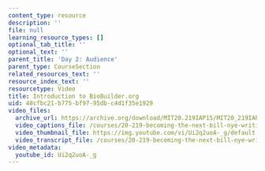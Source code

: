 ```yaml
---
content_type: resource
description: ''
file: null
learning_resource_types: []
optional_tab_title: ''
optional_text: ''
parent_title: 'Day 2: Audience'
parent_type: CourseSection
related_resources_text: ''
resource_index_text: ''
resourcetype: Video
title: Introduction to BioBuilder.org
uid: 48cfbc21-b775-bf97-95db-c4d1f35e1929
video_files:
  archive_url: https://archive.org/download/MIT20.219IAP15/MIT20_219IAP15_D02P2_300k.mp4
  video_captions_file: /courses/20-219-becoming-the-next-bill-nye-writing-and-hosting-the-educational-show-january-iap-2015/50dbce0a33a15776ad8cf58a950b9ad2_Ui2q2uoA-_g.vtt
  video_thumbnail_file: https://img.youtube.com/vi/Ui2q2uoA-_g/default.jpg
  video_transcript_file: /courses/20-219-becoming-the-next-bill-nye-writing-and-hosting-the-educational-show-january-iap-2015/9bfe5f670f7e016d095c50eb658c2e17_Ui2q2uoA-_g.pdf
video_metadata:
  youtube_id: Ui2q2uoA-_g
---
```


